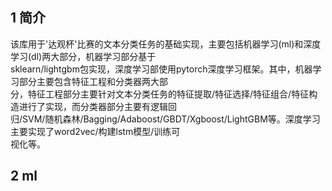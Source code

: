 ## 1 简介
  该库用于'达观杯'比赛的文本分类任务的基础实现，主要包括机器学习(ml)和深度学习(dl)两大部分，机器学习部分基于<br>
sklearn/lightgbm包实现，深度学习部使用pytorch深度学习框架。其中，机器学习部分主要包含特征工程和分类器两大部<br>
分，特征工程部分主要针对文本分类任务的特征提取/特征选择/特征组合/特征构造进行了实现，而分类器部分主要有逻辑回<br>
归/SVM/随机森林/Bagging/Adaboost/GBDT/Xgboost/LightGBM等。深度学习主要实现了word2vec/构建lstm模型/训练可<br>
视化等。<br>
## 2 ml
